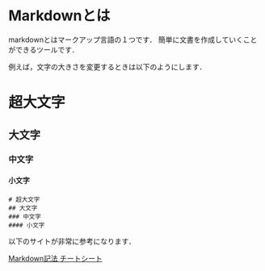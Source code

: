 # Markdownとは

markdownとはマークアップ言語の１つです．
簡単に文書を作成していくことができるツールです．

例えば，文字の大きさを変更するときは以下のようにします．

# 超大文字
## 大文字
### 中文字
#### 小文字

```
# 超大文字
## 大文字
### 中文字
#### 小文字
```

以下のサイトが非常に参考になります．

[Markdown記法 チートシート](https://qiita.com/Qiita/items/c686397e4a0f4f11683d)